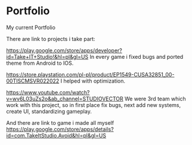 # Portfolio
My current Portfolio

There are link to projects i take part:

https://play.google.com/store/apps/developer?id=Take+IT+Studio!&hl=pl&gl=US
In every game i fixed bugs and ported theme from Android to IOS. 

https://store.playstation.com/pl-pl/product/EP1549-CUSA32851_00-00TISCMSVR022022 
I helped with optimization.

https://www.youtube.com/watch?v=wv6L03uZs2o&ab_channel=STUDIOVECTOR
We were 3rd team which work with this project, so in first place fix bugs, next add new systems, create UI, standardizing gameplay.

And there are link to game i made all myself https://play.google.com/store/apps/details?id=com.TakeItStudio.Avoid&hl=pl&gl=US
